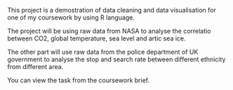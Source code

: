 This project is a demostration of data cleaning and data visualisation for one of my coursework by using R language.

The project will be using raw data from NASA to analyse the correlatio between CO2, global temperature, sea level and artic sea ice.

The other part will use raw data from the police department of UK government to analyse the stop and search rate between different ethnicity from different area.

You can view the task from the coursework brief.
